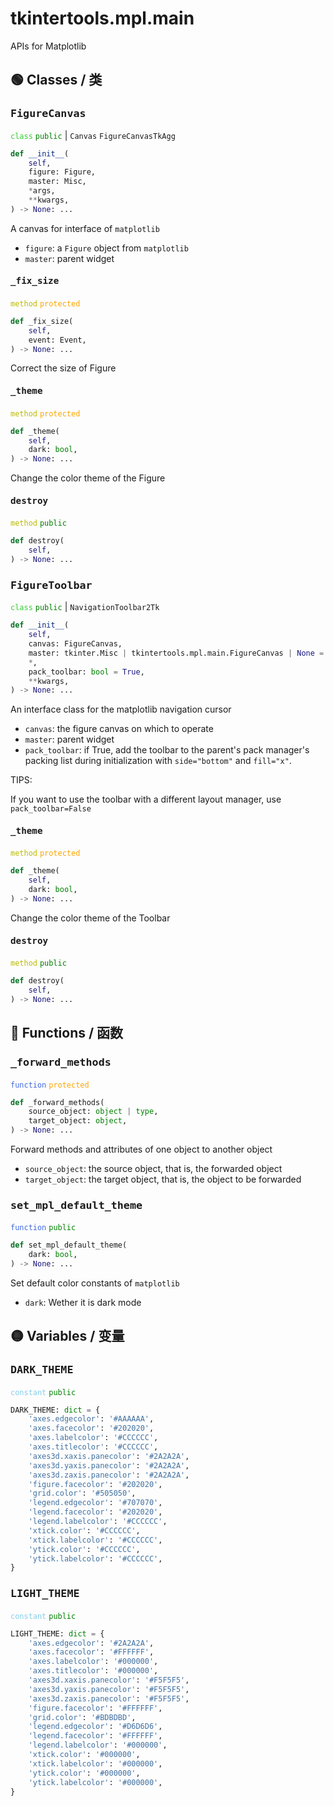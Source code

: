 # tkintertools.mpl.main

APIs for Matplotlib

## 🟢 Classes / 类

### <big>`FigureCanvas`</big>



<code style='color: limegreen;'>class</code> <code style='color: green;'>public</code> | `Canvas` `FigureCanvasTkAgg`


```python
def __init__(
    self,
    figure: Figure,
    master: Misc,
    *args,
    **kwargs,
) -> None: ...
```
A canvas for interface of `matplotlib`

* `figure`: a `Figure` object from `matplotlib`
* `master`: parent widget


#### <big>`_fix_size`</big>


<code style='color: #BBBB00;'>method</code> <code style='color: orange;'>protected</code>

```python
def _fix_size(
    self,
    event: Event,
) -> None: ...
```
Correct the size of Figure

#### <big>`_theme`</big>


<code style='color: #BBBB00;'>method</code> <code style='color: orange;'>protected</code>

```python
def _theme(
    self,
    dark: bool,
) -> None: ...
```
Change the color theme of the Figure

#### <big>`destroy`</big>


<code style='color: #BBBB00;'>method</code> <code style='color: green;'>public</code>

```python
def destroy(
    self,
) -> None: ...
```




### <big>`FigureToolbar`</big>



<code style='color: limegreen;'>class</code> <code style='color: green;'>public</code> | `NavigationToolbar2Tk`


```python
def __init__(
    self,
    canvas: FigureCanvas,
    master: tkinter.Misc | tkintertools.mpl.main.FigureCanvas | None = None,
    *,
    pack_toolbar: bool = True,
    **kwargs,
) -> None: ...
```
An interface class for the matplotlib navigation cursor

* `canvas`: the figure canvas on which to operate
* `master`: parent widget
* `pack_toolbar`: if True, add the toolbar to the parent's pack manager's
packing list during initialization with `side="bottom"` and `fill="x"`.

TIPS:

If you want to use the toolbar with a different layout manager,
use `pack_toolbar=False`


#### <big>`_theme`</big>


<code style='color: #BBBB00;'>method</code> <code style='color: orange;'>protected</code>

```python
def _theme(
    self,
    dark: bool,
) -> None: ...
```
Change the color theme of the Toolbar

#### <big>`destroy`</big>


<code style='color: #BBBB00;'>method</code> <code style='color: green;'>public</code>

```python
def destroy(
    self,
) -> None: ...
```




## 🔵 Functions / 函数

### <big>`_forward_methods`</big>


<code style='color: royalblue;'>function</code> <code style='color: orange;'>protected</code>

```python
def _forward_methods(
    source_object: object | type,
    target_object: object,
) -> None: ...
```

Forward methods and attributes of one object to another object

* `source_object`: the source object, that is, the forwarded object
* `target_object`: the target object, that is, the object to be forwarded


### <big>`set_mpl_default_theme`</big>


<code style='color: royalblue;'>function</code> <code style='color: green;'>public</code>

```python
def set_mpl_default_theme(
    dark: bool,
) -> None: ...
```

Set default color constants of `matplotlib`

* `dark`: Wether it is dark mode


## 🟡 Variables / 变量

### <big>`DARK_THEME`</big>


<code style='color: skyblue;'>constant</code> <code style='color: green;'>public</code>

```python linenums="0"
DARK_THEME: dict = {
    'axes.edgecolor': '#AAAAAA',
    'axes.facecolor': '#202020',
    'axes.labelcolor': '#CCCCCC',
    'axes.titlecolor': '#CCCCCC',
    'axes3d.xaxis.panecolor': '#2A2A2A',
    'axes3d.yaxis.panecolor': '#2A2A2A',
    'axes3d.zaxis.panecolor': '#2A2A2A',
    'figure.facecolor': '#202020',
    'grid.color': '#505050',
    'legend.edgecolor': '#707070',
    'legend.facecolor': '#202020',
    'legend.labelcolor': '#CCCCCC',
    'xtick.color': '#CCCCCC',
    'xtick.labelcolor': '#CCCCCC',
    'ytick.color': '#CCCCCC',
    'ytick.labelcolor': '#CCCCCC',
}
```


### <big>`LIGHT_THEME`</big>


<code style='color: skyblue;'>constant</code> <code style='color: green;'>public</code>

```python linenums="0"
LIGHT_THEME: dict = {
    'axes.edgecolor': '#2A2A2A',
    'axes.facecolor': '#FFFFFF',
    'axes.labelcolor': '#000000',
    'axes.titlecolor': '#000000',
    'axes3d.xaxis.panecolor': '#F5F5F5',
    'axes3d.yaxis.panecolor': '#F5F5F5',
    'axes3d.zaxis.panecolor': '#F5F5F5',
    'figure.facecolor': '#FFFFFF',
    'grid.color': '#BDBDBD',
    'legend.edgecolor': '#D6D6D6',
    'legend.facecolor': '#FFFFFF',
    'legend.labelcolor': '#000000',
    'xtick.color': '#000000',
    'xtick.labelcolor': '#000000',
    'ytick.color': '#000000',
    'ytick.labelcolor': '#000000',
}
```


